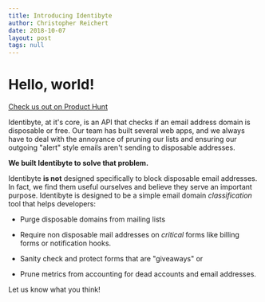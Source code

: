 ```yaml
---
title: Introducing Identibyte
author: Christopher Reichert
date: 2018-10-07
layout: post
tags: null
---
```


# Hello, world!

[Check us out on Product Hunt](https://www.producthunt.com/posts/identibyte)

Identibyte, at it's core, is an API that checks if an email address domain is
disposable or free. Our team has built several web apps, and we always have to
deal with the annoyance of pruning our lists and ensuring our outgoing "alert"
style emails aren't sending to disposable addresses.

**We built Identibyte to solve that problem.**

Identibyte **is not** designed specifically to block disposable email addresses.
In fact, we find them useful ourselves and believe they serve an important
purpose.  Identibyte is designed to be a simple email domain _classification_
tool that helps developers:

- Purge disposable domains from mailing lists

- Require non disposable mail addresses on _critical_ forms like billing forms
  or notification hooks.

- Sanity check and protect forms that are "giveaways" or 

- Prune metrics from accounting for dead accounts and email addresses.

Let us know what you think!

